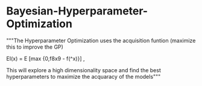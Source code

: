 # Bayesian-Hyperparameter-Optimization

"""The Hyperparameter Optimization uses the acquisition funtion
(maximize this to improve the GP)

EI(x) = E [max {0,f8x9 - f(^x)}] ,

This will explore a high dimensionality space and find the best hyperparameters
to maximize the acquaracy of the models"""

